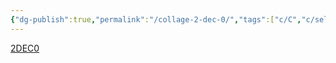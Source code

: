```yaml
---
{"dg-publish":true,"permalink":"/collage-2-dec-0/","tags":["c/C","c/self","c/series","c/face","c/jonny","c/abstract","c/red"],"created":"2024-01-03T14:08:59.241-05:00","updated":"2024-01-03T14:09:42.178-05:00"}
---
```



[2DEC0](https://www.instagram.com/p/CIydm2sBzzs/)
